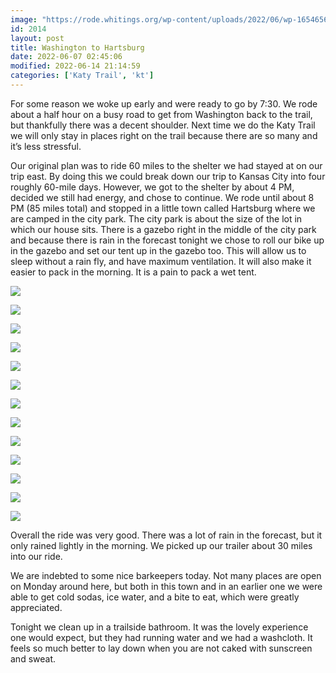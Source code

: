 ```yaml
---
image: "https://rode.whitings.org/wp-content/uploads/2022/06/wp-1654656384105.jpg"
id: 2014
layout: post
title: Washington to Hartsburg
date: 2022-06-07 02:45:06
modified: 2022-06-14 21:14:59
categories: ['Katy Trail', 'kt']
---
```



For some reason we woke up early and were ready to go by 7:30. We rode about a half hour on a busy road to get from Washington back to the trail, but thankfully there was a decent shoulder. Next time we do the Katy Trail we will only stay in places right on the trail because there are so many and it’s less stressful.




Our original plan was to ride 60 miles to the shelter we had stayed at on our trip east. By doing this we could break down our trip to Kansas City into four roughly 60-mile days. However, we got to the shelter by about 4 PM, decided we still had energy, and chose to continue. We rode until about 8 PM (85 miles total) and stopped in a little town called Hartsburg where we are camped in the city park. The city park is about the size of the lot in which our house sits. There is a gazebo right in the middle of the city park and because there is rain in the forecast tonight we chose to roll our bike up in the gazebo and set our tent up in the gazebo too. This will allow us to sleep without a rain fly, and have maximum ventilation. It will also make it easier to pack in the morning. It is a pain to pack a wet tent.





![](https://rode.whitings.org/wp-content/uploads/2022/06/img_0326.jpg)


![](https://rode.whitings.org/wp-content/uploads/2022/06/wp-1654616658189-scaled.jpg)


![](https://rode.whitings.org/wp-content/uploads/2022/06/wp-1654616658223-scaled.jpg)


![](https://rode.whitings.org/wp-content/uploads/2022/06/wp-1654616658206-scaled.jpg)


![](https://rode.whitings.org/wp-content/uploads/2022/06/wp-1654616658311-scaled.jpg)


![](https://rode.whitings.org/wp-content/uploads/2022/06/wp-1654616658157-scaled.jpg)


![](https://rode.whitings.org/wp-content/uploads/2022/06/wp-1654616658291-scaled.jpg)


![](https://rode.whitings.org/wp-content/uploads/2022/06/wp-1654616658241-scaled.jpg)


![](https://rode.whitings.org/wp-content/uploads/2022/06/wp-1654616658352-scaled.jpg)


![](https://rode.whitings.org/wp-content/uploads/2022/06/wp-1654616658267-scaled.jpg)


![](https://rode.whitings.org/wp-content/uploads/2022/06/wp-1654616658328-scaled.jpg)


![](https://rode.whitings.org/wp-content/uploads/2022/06/wp-1654616658397-scaled.jpg)


![](https://rode.whitings.org/wp-content/uploads/2022/06/wp-1654616658375-scaled.jpg)



Overall the ride was very good. There was a lot of rain in the forecast, but it only rained lightly in the morning. We picked up our trailer about 30 miles into our ride. 




We are indebted to some nice barkeepers today. Not many places are open on Monday around here, but both in this town and in an earlier one we were able to get cold sodas, ice water, and a bite to eat, which were greatly appreciated. 




Tonight we clean up in a trailside bathroom. It was the lovely experience one would expect, but they had running water and we had a washcloth. It feels so much better to lay down when you are not caked with sunscreen and sweat.



